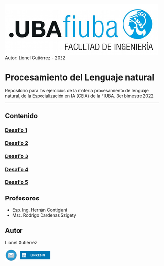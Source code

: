 <img src="images/logoFIUBA.jpg" width="500" align="center">
<BR>
Autor: Lionel Gutiérrez - 2022

#  Procesamiento del Lenguaje natural
Repositorio para los ejercicios de la materia procesamiento de lenguaje natural, de la Especialización en IA (CEIA) de la FIUBA. 3er bimestre 2022

---

## Contenido


### [Desafío 1](Desafio_1.ipynb)

### [Desafío 2](Desafio%202\Desafio_2.ipynb)

### [Desafío 3](Desafio%203\Desafio_3.ipynb)

### [Desafío 4](Desafio%204\Desafio_4.ipynb)

### [Desafío 5](Desafio%205\Desafio_5.ipynb)


## Profesores
* Esp. Ing. Hernán Contigiani
* Msc. Rodrigo Cardenas Szigety

## Autor
Lionel Gutiérrez


<a href="mailto:lionelgutierrez@gmail.com"><img src="images/mail.png" width="40" align="center"></a>&nbsp;&nbsp;<a href="https://www.linkedin.com/in/gutierrezlionel/"><img src="images/linkedin.svg" width="100" align="center"></a>

